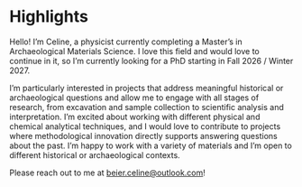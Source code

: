 # Highlights
Hello! I’m Celine, a physicist currently completing a Master’s in Archaeological Materials Science. I love this field and would love to continue in it, so I’m currently looking for a PhD starting in Fall 2026 / Winter 2027.

I’m particularly interested in projects that address meaningful historical or archaeological questions and allow me to engage with all stages of research, from excavation and sample collection to scientific analysis and interpretation. I’m excited about working with different physical and chemical analytical techniques, and I would love to contribute to projects where methodological innovation directly supports answering questions about the past. I’m happy to work with a variety of materials and I’m open to different historical or archaeological contexts.

Please reach out to me at beier.celine@outlook.com!

